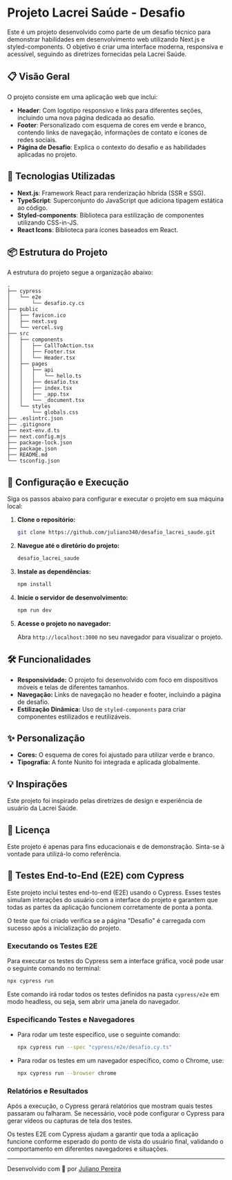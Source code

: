 
# Projeto Lacrei Saúde - Desafio

Este é um projeto desenvolvido como parte de um desafio técnico para demonstrar habilidades em desenvolvimento web utilizando Next.js e styled-components. O objetivo é criar uma interface moderna, responsiva e acessível, seguindo as diretrizes fornecidas pela Lacrei Saúde.

## 📋 Visão Geral

O projeto consiste em uma aplicação web que inclui:

- **Header**: Com logotipo responsivo e links para diferentes seções, incluindo uma nova página dedicada ao desafio.
- **Footer**: Personalizado com esquema de cores em verde e branco, contendo links de navegação, informações de contato e ícones de redes sociais.
- **Página de Desafio**: Explica o contexto do desafio e as habilidades aplicadas no projeto.

## 🚀 Tecnologias Utilizadas

- **Next.js**: Framework React para renderização híbrida (SSR e SSG).
- **TypeScript**: Superconjunto do JavaScript que adiciona tipagem estática ao código.
- **Styled-components**: Biblioteca para estilização de componentes utilizando CSS-in-JS.
- **React Icons**: Biblioteca para ícones baseados em React.

## 📦 Estrutura do Projeto

A estrutura do projeto segue a organização abaixo:

```
.
├── cypress
│   └── e2e
│       └── desafio.cy.cs
├── public
│   ├── favicon.ico
│   ├── next.svg
│   └── vercel.svg
├── src
│   ├── components
│   │   ├── CallToAction.tsx
│   │   ├── Footer.tsx
│   │   └── Header.tsx
│   ├── pages
│   │   ├── api
│   │   │   └── hello.ts
│   │   ├── desafio.tsx
│   │   ├── index.tsx
│   │   ├── _app.tsx
│   │   └── _document.tsx
│   └── styles
│       └── globals.css
├── .eslintrc.json
├── .gitignore
├── next-env.d.ts
├── next.config.mjs
├── package-lock.json
├── package.json
├── README.md
└── tsconfig.json
```

## 🔧 Configuração e Execução

Siga os passos abaixo para configurar e executar o projeto em sua máquina local:

1. **Clone o repositório:**

   ```bash
   git clone https://github.com/juliano340/desafio_lacrei_saude.git
   ```

2. **Navegue até o diretório do projeto:**

   ```bash
   desafio_lacrei_saude
   ```

3. **Instale as dependências:**

   ```bash
   npm install
   ```

4. **Inicie o servidor de desenvolvimento:**

   ```bash
   npm run dev
   ```

5. **Acesse o projeto no navegador:**

   Abra `http://localhost:3000` no seu navegador para visualizar o projeto.

## 🛠️ Funcionalidades

- **Responsividade:** O projeto foi desenvolvido com foco em dispositivos móveis e telas de diferentes tamanhos.
- **Navegação:** Links de navegação no header e footer, incluindo a página de desafio.
- **Estilização Dinâmica:** Uso de `styled-components` para criar componentes estilizados e reutilizáveis.

## ✨ Personalização

- **Cores:** O esquema de cores foi ajustado para utilizar verde e branco.
- **Tipografia:** A fonte Nunito foi integrada e aplicada globalmente.

## 💡 Inspirações

Este projeto foi inspirado pelas diretrizes de design e experiência de usuário da Lacrei Saúde.

## 📄 Licença

Este projeto é apenas para fins educacionais e de demonstração. Sinta-se à vontade para utilizá-lo como referência.

## 🧪 Testes End-to-End (E2E) com Cypress

Este projeto inclui testes end-to-end (E2E) usando o Cypress. Esses testes simulam interações do usuário com a interface do projeto e garantem que todas as partes da aplicação funcionem corretamente de ponta a ponta.

O teste que foi criado verifica se a página "Desafio" é carregada com sucesso após a inicialização do projeto.

### Executando os Testes E2E

Para executar os testes do Cypress sem a interface gráfica, você pode usar o seguinte comando no terminal:

```bash
npx cypress run
```

Este comando irá rodar todos os testes definidos na pasta `cypress/e2e` em modo headless, ou seja, sem abrir uma janela do navegador.

### Especificando Testes e Navegadores

- Para rodar um teste específico, use o seguinte comando:

  ```bash
  npx cypress run --spec "cypress/e2e/desafio.cy.ts"
  ```

- Para rodar os testes em um navegador específico, como o Chrome, use:

  ```bash
  npx cypress run --browser chrome
  ```

### Relatórios e Resultados

Após a execução, o Cypress gerará relatórios que mostram quais testes passaram ou falharam. Se necessário, você pode configurar o Cypress para gerar vídeos ou capturas de tela dos testes.

Os testes E2E com Cypress ajudam a garantir que toda a aplicação funcione conforme esperado do ponto de vista do usuário final, validando o comportamento em diferentes navegadores e situações.

---

Desenvolvido com 💚 por [Juliano Pereira](https://github.com/juliano340)